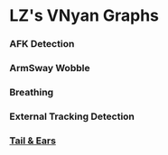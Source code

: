 # LZ's VNyan Graphs

### AFK Detection
### ArmSway Wobble
### Breathing
### External Tracking Detection
### [Tail & Ears](https://github.com/Lunazera/VNyan-Graphs/tree/main/Tail-Ears)

